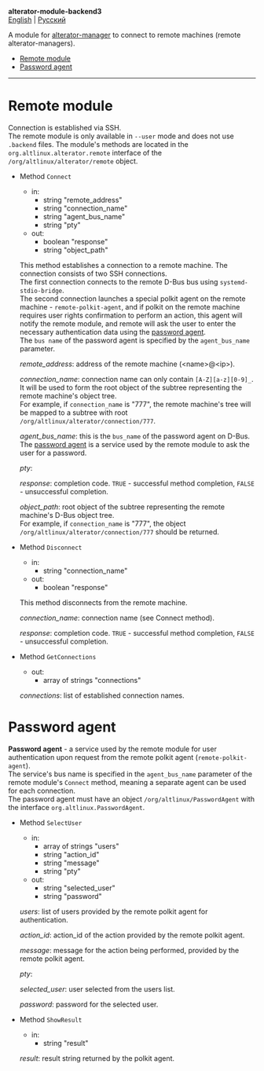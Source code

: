 **alterator-module-backend3**\
[English](remote.md) | [Русский](remote-ru.md)

A module for [alterator-manager](../../README.md) to connect to remote machines
(remote alterator-managers).

- [Remote module](#remote-module)
- [Password agent](#password-agent)

___

# Remote module

Connection is established via SSH.\
The remote module is only available in `--user` mode and does not use `.backend`
files. The module's methods are located in the `org.altlinux.alterator.remote`
interface of the `/org/altlinux/alterator/remote` object.

- Method `Connect`

  - in:
    - string "remote_address"
    - string "connection_name"
    - string "agent_bus_name"
    - string "pty"
  - out:
    - boolean "response"
    - string "object_path"

  This method establishes a connection to a remote machine. The connection
  consists of two SSH connections.\
  The first connection connects to the remote D-Bus bus using
  `systemd-stdio-bridge`.\
  The second connection launches a special polkit agent on the remote machine -
  `remote-polkit-agent`, and if polkit on the remote machine requires user
  rights confirmation to perform an action, this agent will notify the remote
  module, and remote will ask the user to enter the necessary authentication
  data using the [password agent](#password-agent).\
  The `bus name` of the password agent is specified by the `agent_bus_name`
  parameter.

  *remote_address*: address of the remote machine (\<name>@\<ip>).

  *connection_name*: connection name can only contain `[A-Z][a-z][0-9]_`. It
  will be used to form the root object of the subtree representing the remote
  machine's object tree.\
  For example, if `connection_name` is "777", the remote machine's tree will be
  mapped to a subtree with root `/org/altlinux/alterator/connection/777`.

  *agent_bus_name*: this is the `bus_name` of the password agent on D-Bus. The
  [password agent](#password-agent) is a service used by the remote module to
  ask the user for a password.

  *pty*:

  *response*: completion code. `TRUE` - successful method completion, `FALSE` -
  unsuccessful completion.

  *object_path*: root object of the subtree representing the remote machine's
  D-Bus object tree.\
  For example, if `connection_name` is "777", the object
  `/org/altlinux/alterator/connection/777` should be returned.

- Method `Disconnect`

  - in:
    - string "connection_name"
  - out:
    - boolean "response"

  This method disconnects from the remote machine.

  *connection_name*: connection name (see Connect method).

  *response*: completion code. `TRUE` - successful method completion, `FALSE` -
  unsuccessful completion.

- Method `GetConnections`

  - out:
    - array of strings "connections"

  *connections*: list of established connection names.

# Password agent

**Password agent** - a service used by the remote module for user authentication
upon request from the remote polkit agent (`remote-polkit-agent`).\
The service's bus name is specified in the `agent_bus_name` parameter of the
remote module's `Connect` method, meaning a separate agent can be used for each
connection.\
The password agent must have an object `/org/altlinux/PasswordAgent` with the
interface `org.altlinux.PasswordAgent`.

- Method `SelectUser`

  - in:
    - array of strings "users"
    - string "action_id"
    - string "message"
    - string "pty"
  - out:
    - string "selected_user"
    - string "password"

  *users*: list of users provided by the remote polkit agent for authentication.

  *action_id*: action_id of the action provided by the remote polkit agent.

  *message*: message for the action being performed, provided by the remote
  polkit agent.

  *pty*:

  *selected_user*: user selected from the users list.

  *password*: password for the selected user.

- Method `ShowResult`

  - in:
    - string "result"

  *result*: result string returned by the polkit agent.
